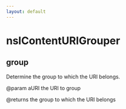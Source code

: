 ```yaml
---
layout: default
---
```


# nsIContentURIGrouper #

## group ##

Determine the group to which the URI belongs.

@param    aURI       the URI to group

@returns  the group to which the URI belongs

